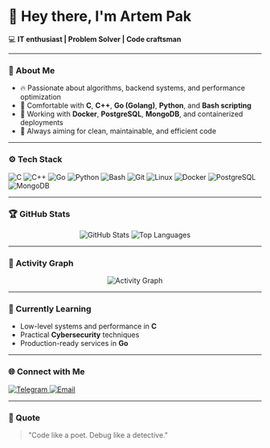 # 👋 Hey there, I'm **Artem Pak**

💻 **IT enthusiast | Problem Solver | Code craftsman**

---

### 🧠 About Me
- 🔥 Passionate about algorithms, backend systems, and performance optimization  
- 💬 Comfortable with **C**, **C++**, **Go (Golang)**, **Python**, and **Bash scripting**  
- 🧩 Working with **Docker**, **PostgreSQL**, **MongoDB**, and containerized deployments  
- 🎯 Always aiming for clean, maintainable, and efficient code  

---

### ⚙️ Tech Stack
![C](https://img.shields.io/badge/C-00599C?style=for-the-badge&logo=c&logoColor=white)
![C++](https://img.shields.io/badge/C++-00599C?style=for-the-badge&logo=cplusplus&logoColor=white)
![Go](https://img.shields.io/badge/Go-00ADD8?style=for-the-badge&logo=go&logoColor=white)
![Python](https://img.shields.io/badge/Python-3776AB?style=for-the-badge&logo=python&logoColor=white)
![Bash](https://img.shields.io/badge/Bash-121011?style=for-the-badge&logo=gnu-bash&logoColor=white)
![Git](https://img.shields.io/badge/Git-F05032?style=for-the-badge&logo=git&logoColor=white)
![Linux](https://img.shields.io/badge/Linux-FCC624?style=for-the-badge&logo=linux&logoColor=black)
![Docker](https://img.shields.io/badge/Docker-2496ED?style=for-the-badge&logo=docker&logoColor=white)
![PostgreSQL](https://img.shields.io/badge/PostgreSQL-336791?style=for-the-badge&logo=postgresql&logoColor=white)
![MongoDB](https://img.shields.io/badge/MongoDB-47A248?style=for-the-badge&logo=mongodb&logoColor=white)

---

### 🏆 GitHub Stats
<p align="center">
  <img src="https://github-readme-stats.vercel.app/api?username=ArtemPak289&show_icons=true&theme=radical&hide_border=true" alt="GitHub Stats" />
  <img src="https://github-readme-stats.vercel.app/api/top-langs/?username=ArtemPak289&layout=compact&theme=radical&hide_border=true&langs_count=8&custom_title=Most%20Used%20Languages&card_width=350" alt="Top Languages" />
</p>

---

### 🧩 Activity Graph
<p align="center">
  <img src="https://github-readme-activity-graph.vercel.app/graph?username=ArtemPak289&theme=radical" alt="Activity Graph" />
</p>

---

### 🔭 Currently Learning
- Low-level systems and performance in **C**
- Practical **Cybersecurity** techniques
- Production-ready services in **Go**

---

### 🌐 Connect with Me
<p align="left">
  <a href="https://t.me/Artem20077" target="_blank" rel="noreferrer">
    <img src="https://img.shields.io/badge/Telegram-2CA5E0?style=for-the-badge&logo=telegram&logoColor=white" alt="Telegram" />
  </a>
  <a href="mailto:artempak85@icloud.com" target="_blank" rel="noreferrer">
    <img src="https://img.shields.io/badge/Email-000000?style=for-the-badge&logo=apple&logoColor=white" alt="Email" />
  </a>
</p>

---

### 💬 Quote
> "Code like a poet. Debug like a detective."
